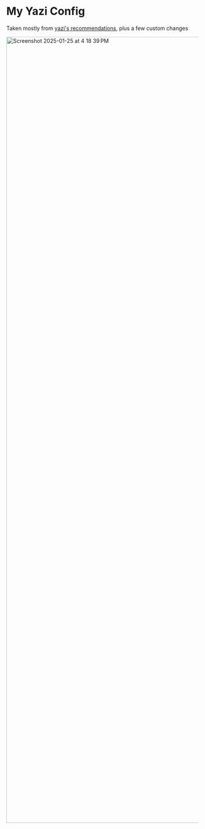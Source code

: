 # My Yazi Config
Taken mostly from [yazi's recommendations](https://yazi-rs.github.io/docs/installation), plus a few custom changes

<img width="2056" alt="Screenshot 2025-01-25 at 4 18 39 PM" src="https://github.com/user-attachments/assets/e15ef39d-113f-47f1-b4ec-b99f4b429668" />
